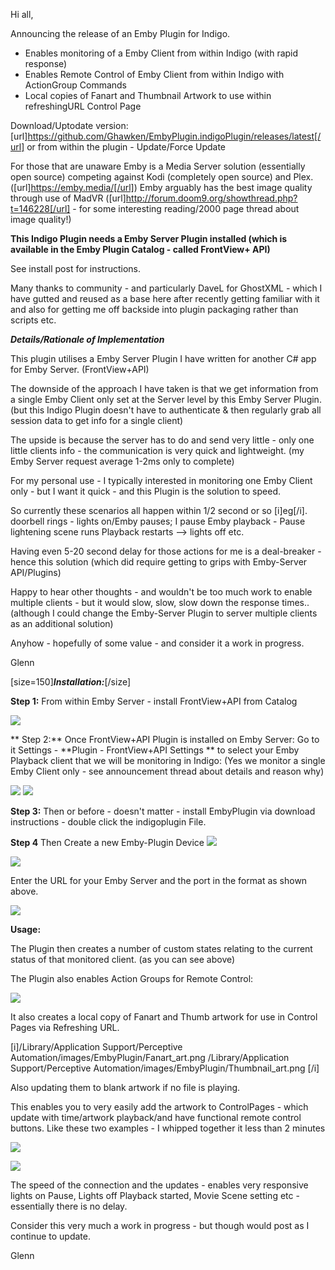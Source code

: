 Hi all,

Announcing the release of an Emby Plugin for Indigo.

- Enables monitoring of a Emby Client from within Indigo (with rapid response)
- Enables Remote Control of Emby Client from within Indigo with ActionGroup Commands
- Local copies of Fanart and Thumbnail Artwork to use within refreshingURL Control Page


Download/Uptodate version:
[url]https://github.com/Ghawken/EmbyPlugin.indigoPlugin/releases/latest[/url]
or from within the plugin - Update/Force Update

For those that are unaware Emby is a Media Server solution (essentially open source) competing against Kodi (completely open source) and Plex.  
([url]https://emby.media/[/url])
Emby arguably has the best image quality through use of MadVR ([url]http://forum.doom9.org/showthread.php?t=146228[/url] - for some interesting reading/2000 page thread about image quality!)

**This Indigo Plugin needs a Emby Server Plugin installed  (which is available in the Emby Plugin Catalog - called FrontView+ API)**

See install post for instructions.

Many thanks to community - and particularly DaveL for GhostXML - which I have gutted and reused as a base here after recently getting familiar with it and  also for getting me off backside into plugin packaging rather than scripts etc.

***Details/Rationale of Implementation***

This plugin utilises a Emby Server Plugin I have written for another C# app for Emby Server.  (FrontView+API)

The downside of the approach I have taken is that we get information from a single Emby Client only set at the Server level by this Emby Server Plugin.
(but this Indigo Plugin doesn't have to authenticate & then regularly grab all session data to get info for a single client)

The upside is because the server has to do and send very little - only one little clients info - the communication is very quick and lightweight.  (my Emby Server request average 1-2ms only to complete)

For my personal use - I typically interested in monitoring one Emby Client only - but I want it quick - and this Plugin is the solution to speed.

So currently these scenarios all happen within 1/2 second or so
[i]eg[/i]. doorbell rings - lights on/Emby pauses; 
I pause Emby playback - Pause lightening scene runs 
Playback restarts --> lights off etc.  

Having even 5-20 second delay for those actions for me is a deal-breaker - hence this solution (which did require getting to grips with Emby-Server API/Plugins)

Happy to hear other thoughts - and wouldn't be too much work to enable multiple clients - but it would slow, slow, slow down the response times..
(although I could change the Emby-Server Plugin to server multiple clients as an additional solution)

Anyhow - hopefully of some value - and consider it a work in progress.


Glenn

[size=150]***Installation:***[/size]

**Step 1:**
From within Emby Server - install FrontView+API from Catalog

![](https://s28.postimg.org/vchi60o8t/Front_View_API_Server.png)



**
Step 2:**
Once FrontView+API Plugin is installed on Emby Server: 
Go to it Settings -  **Plugin - FrontView+API Settings ** to select your Emby Playback client that we will be monitoring in Indigo:
(Yes we monitor a single Emby Client only - see announcement thread about details and reason why)


![](https://s23.postimg.org/4rk2p380b/Front_View_APISettings.png)
![](https://s23.postimg.org/tm3kj5suj/Front_View_APISettings2.png)

**Step 3:**
Then or before - doesn't matter - install EmbyPlugin via download instructions - double click the indigoplugin File.

**Step 4**
Then Create a new Emby-Plugin Device
![](https://s27.postimg.org/htjqc80vn/Front_View_API_client_Details.png)

![](https://s27.postimg.org/oy1jl984z/Front_View_API_client_Selection.png)

Enter the URL for your Emby Server and the port in the format as shown above.

![](https://s27.postimg.org/6d8q0fxbn/Emby_Client_Custom_States.png)


**Usage:**

The Plugin then creates a number of custom states relating to the current status of that monitored client.
(as you can see above)

The Plugin also enables  Action Groups for Remote Control:

![](https://s29.postimg.org/ic1meuy9z/Emby_Client_Action_Groups.png)


It also creates a local copy of Fanart and Thumb artwork for use in Control Pages via Refreshing URL.

[i]/Library/Application Support/Perceptive Automation/images/EmbyPlugin/Fanart_art.png
/Library/Application Support/Perceptive Automation/images/EmbyPlugin/Thumbnail_art.png
[/i]

Also updating them to blank artwork if no file is playing.

This enables you to very easily add the artwork to ControlPages - which update with time/artwork playback/and have functional remote control buttons.
Like these two examples - I whipped together it less than 2 minutes


![](https://s24.postimg.org/3v3ipt76d/Playback_Control_Page.png)

![](https://s23.postimg.org/gz2p6blaj/Playback_Control_Page2.png)


The speed of the connection and the updates - enables very responsive lights on Pause, Lights off Playback started, Movie Scene setting etc - essentially there is no delay.


Consider this very much a work in progress - but though would post as I continue to update.





Glenn
